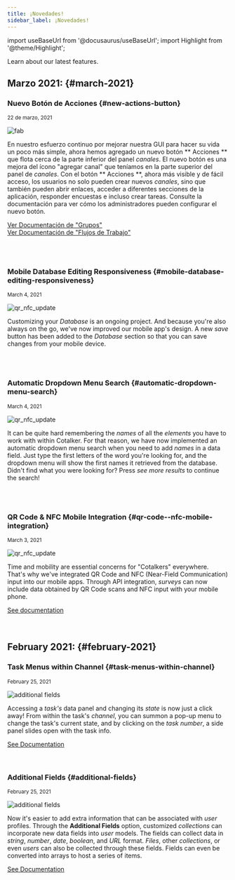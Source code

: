 ```yaml
---
title: ¡Novedades!
sidebar_label: ¡Novedades!
---
```

import useBaseUrl from '@docusaurus/useBaseUrl'; 
import Highlight from '@theme/Highlight';

<span class="hero__subtitle">Learn about our latest features.</span>

## Marzo 2021: {#march-2021}

<!-- New Feature begins after this line.-->

<div className="align-center">
<div class="card">
<div class="card__header">

### Nuevo Botón de Acciones {#new-actions-button}

<small class="avatar__subtitle">22 de marzo, 2021</small>
</div>
<div class="card__image">
<img alt="fab" class="img_card item shadow--tl" src={useBaseUrl('img/updates_fab_march_2021.png')} />
<br/>
</div>
<div class="card__body">

En nuestro esfuerzo continuo por mejorar nuestra GUI para hacer su vida un poco más simple, ahora hemos agregado un nuevo botón ** Acciones ** que flota cerca de la parte inferior del panel _canales_. El nuevo botón es una mejora del ícono "agregar canal" que teníamos en la parte superior del panel de _canales_. Con el botón ** Acciones **, ahora más visible y de fácil acceso, los usuarios no solo pueden crear nuevos _canales_, sino que también pueden abrir enlaces, acceder a diferentes secciones de la aplicación, responder encuestas e incluso crear tareas. Consulte la documentación para ver cómo los administradores pueden configurar el nuevo botón.

</div>
<div className="card__footer text-center align-padding-center">

<a className="button button--info button--block" href="/docs/documentation/admin/admin_group#channel-creation-section">Ver Documentación de "Grupos"</a>
<br/>
<a class ="button button--secondary button--block" href="/docs/documentation/admin/admin_workflow#channel-creation-section">Ver Documentación de "Flujos de Trabajo"</a>
<br/>

</div>
</div>
</div>
<br/>
<br/>

<!-- New Feature begins after this line.-->

<div className="align-center">
<div class="card">
<div class="card__header">

### Mobile Database Editing Responsiveness {#mobile-database-editing-responsiveness}

<small class="avatar__subtitle">March 4, 2021</small>
</div>
<div class="card__image">
<img alt="qr_nfc_update" class="img_card item shadow--tl" src={useBaseUrl('img/update_database_mobile_save.png')} />
<br/>
</div>
<div class="card__body">

Customizing your _Database_ is an ongoing project. And because you're also always on the go, we've now improved our mobile app's design. A new _save_ button has been added to the _Database_ section so that you can save changes from your mobile device.

</div>
<div class="card__footer">

</div>
</div>
</div>
<br/>
<br/>

<!-- New Feature begins after this line.-->

<div className="align-center">
<div class="card">
<div class="card__header">

### Automatic Dropdown Menu Search {#automatic-dropdown-menu-search}

<small class="avatar__subtitle">March 4, 2021</small>
</div>
<div class="card__image">
<img alt="qr_nfc_update" class="img_card item shadow--tl" src={useBaseUrl('img/update_dropdown_menu_00.png')} />
<br/>
</div>
<div class="card__body">

It can be quite hard remembering the _names_ of all the _elements_ you have to work with within Cotalker. For that reason, we have now implemented an automatic dropdown menu search when you need to add _names_ in a data field. Just type the first letters of the word you're looking for, and the dropdown menu will show the first names it retrieved from the database. Didn't find what you were looking for? Press _see more results_ to continue the search!

</div>
<div class="card__footer">

</div>
</div>
</div>
<br/>
<br/>

<!-- New Feature begins after this line.-->

<div className="align-center">
<div class="card">
<div class="card__header">

### QR Code & NFC Mobile Integration {#qr-code--nfc-mobile-integration}

<small class="avatar__subtitle">March 3, 2021</small>
</div>
<div class="card__image">
<img alt="qr_nfc_update" class="img_card item shadow--tl" src={useBaseUrl('img/update_qr_nfc_00.png')} />
<br/>
</div>
<div class="card__body">

Time and mobility are essential concerns for "Cotalkers" everywhere. That's why we've integrated QR Code and NFC (Near-Field Communication) input into our mobile apps. Through API integration, _surveys_ can now include data obtained by QR Code scans and NFC input with your mobile phone.

</div>
<div class="card__footer">
<a class ="button button--secondary button--block" href="/docs/documentation/api/surveys/questions#qr-code--nfc-function">See documentation</a>
</div>
</div>
</div>
<br/>
<br/>

<!-- New Feature begins after this line.-->

## February 2021: {#february-2021}

<!-- New Feature begins after this line.-->

<div className="align-center">
<div class="card">
<div class="card__header">

### Task Menus within Channel {#task-menus-within-channel}

<small class="avatar__subtitle">February 25, 2021</small>
</div>
<div class="card__image">
<img alt="additional fields" class="img_card item shadow--tl" src={useBaseUrl('img/update_tasks_popups_00.png')} />
<br/>
</div>
<div class="card__body">

Accessing a _task's_ data panel and changing its _state_ is now just a click away! From within the task's _channel_, you can summon a pop-up menu to change the task's current state, and by clicking on the _task number_, a side panel slides open with the task info.

</div>
<div class="card__footer">
<a class ="button button--secondary button--block" href='/docs/documentation/client/groups#task-menus-within-channel'>See Documentation</a>
</div>
</div>
</div>
<br/>
<br/>

<!-- New Feature begins after this line.-->

<div className="align-center">
<div class="card">
<div class="card__header">

### Additional Fields {#additional-fields}

<small class="avatar__subtitle">February 25, 2021</small>
</div>
<div class="card__image">
<img alt="additional fields" class="img_card item shadow--tl" src={useBaseUrl('img/update_user_additional_00.png')} />
<br/>
</div>
<div class="card__body">

Now it's easier to add extra information that can be associated with _user_ profiles. Through the **Additional Fields** option, customized _collections_ can incorporate new data fields into _user_ models. The fields can collect data in _string_, _number_, _date_, _boolean_, and _URL_ format. _Files_, other _collections_, or even _users_ can also be collected through these fields. Fields can even be converted into arrays to host a series of items.

</div>
<div class="card__footer">
<a class ="button button--secondary button--block" href='/docs/documentation/admin/users#additional-fields'>See Documentation</a>
</div>
</div>
</div>
<br/>
<br/>

<!-- New Feature begins after this line.-->



<!-- End of the card holder -->
